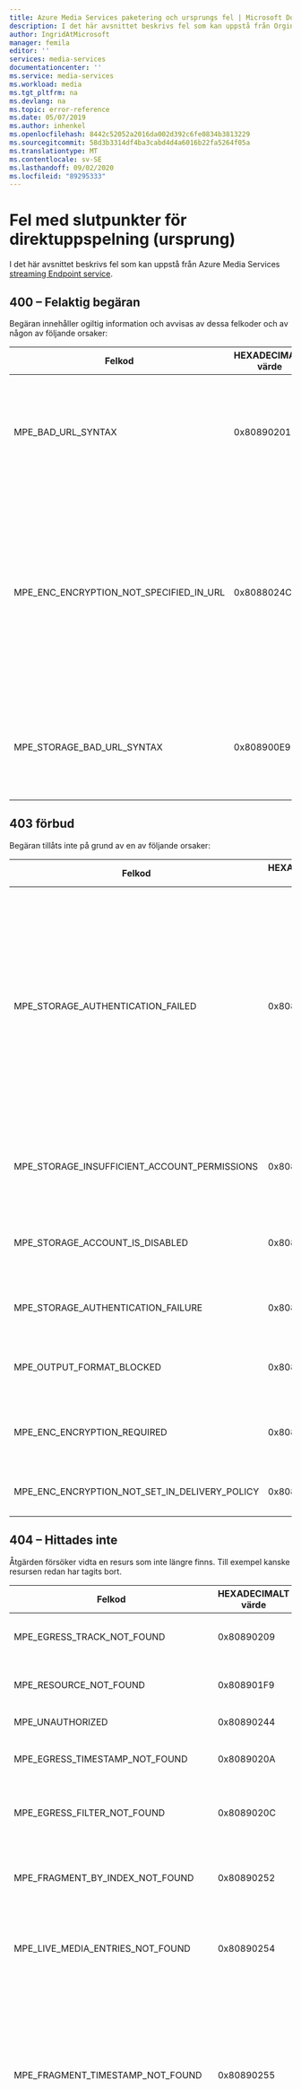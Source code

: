 ```yaml
---
title: Azure Media Services paketering och ursprungs fel | Microsoft Docs
description: I det här avsnittet beskrivs fel som kan uppstå från Orgin-tjänsten (Azure Media Services streaming endpoint).
author: IngridAtMicrosoft
manager: femila
editor: ''
services: media-services
documentationcenter: ''
ms.service: media-services
ms.workload: media
ms.tgt_pltfrm: na
ms.devlang: na
ms.topic: error-reference
ms.date: 05/07/2019
ms.author: inhenkel
ms.openlocfilehash: 8442c52052a2016da002d392c6fe0834b3813229
ms.sourcegitcommit: 58d3b3314df4ba3cabd4d4a6016b22fa5264f05a
ms.translationtype: MT
ms.contentlocale: sv-SE
ms.lasthandoff: 09/02/2020
ms.locfileid: "89295333"
---
```

# <a name="streaming-endpoint-origin-errors"></a>Fel med slutpunkter för direktuppspelning (ursprung)

I det här avsnittet beskrivs fel som kan uppstå från Azure Media Services [streaming Endpoint service](streaming-endpoint-concept.md).

## <a name="400-bad-request"></a>400 – Felaktig begäran

Begäran innehåller ogiltig information och avvisas av dessa felkoder och av någon av följande orsaker:

|Felkod|HEXADECIMALT värde |Felbeskrivning|
|---|---|---|
|MPE_BAD_URL_SYNTAX |0x80890201|URL-syntax eller format fel. Exempel på detta är en begäran om ogiltig typ, ett ogiltigt fragment eller ett ogiltigt spår. |
|MPE_ENC_ENCRYPTION_NOT_SPECIFIED_IN_URL |0x8088024C|Begäran saknar en krypterings kod i URL: en. CMAF-begäranden kräver en krypterings tag i URL: en. Andra protokoll som har kon figurer ATS med fler än en krypterings typ kräver också krypterings tag gen för untvetydighet. |
|MPE_STORAGE_BAD_URL_SYNTAX |0x808900E9|Begäran om lagrings utrymme för att uppfylla begäran misslyckades med ett felaktigt fel i begäran. |

## <a name="403-forbidden"></a>403 förbud

Begäran tillåts inte på grund av en av följande orsaker:

|Felkod|HEXADECIMALT värde |Felbeskrivning|
|---|---|---|
|MPE_STORAGE_AUTHENTICATION_FAILED |0x808900EA|Begäran om lagring för att uppfylla begäran misslyckades med ett autentiseringsfel. Detta kan inträffa om lagrings nycklarna roterades och tjänsten inte kunde synkronisera lagrings nycklarna. <br/><br/>Kontakta Azure-supporten genom att gå till [Hjälp + Support](https://portal.azure.com/#blade/Microsoft_Azure_Support/HelpAndSupportBlade/newsupportrequest) i Azure Portal.|
|MPE_STORAGE_INSUFFICIENT_ACCOUNT_PERMISSIONS |0x808900EB |Lagrings åtgärds fel, åtkomst misslyckades på grund av otillräcklig behörighet för kontot. |
|MPE_STORAGE_ACCOUNT_IS_DISABLED |0x808900EC |Det gick inte att utföra begäran på lagrings platsen eftersom lagrings kontot är inaktiverat. |
|MPE_STORAGE_AUTHENTICATION_FAILURE |0x808900F3 |Lagrings åtgärds fel, åtkomst misslyckades på grund av allmänna fel. |
|MPE_OUTPUT_FORMAT_BLOCKED |0x80890207 |Utdataformatet blockeras på grund av konfigurationen i StreamingPolicy. |
|MPE_ENC_ENCRYPTION_REQUIRED |0x8088021E |Kryptering krävs för innehållet, leverans principen krävs för utdataformatet. |
|MPE_ENC_ENCRYPTION_NOT_SET_IN_DELIVERY_POLICY |0x8088024D |Ingen kryptering har angetts i leverans princip inställningarna. |

## <a name="404-not-found"></a>404 – Hittades inte

Åtgärden försöker vidta en resurs som inte längre finns. Till exempel kanske resursen redan har tagits bort.

|Felkod|HEXADECIMALT värde |Felbeskrivning|
|---|---|---|
|MPE_EGRESS_TRACK_NOT_FOUND |0x80890209 |Det gick inte att hitta det begärda spåret. |
|MPE_RESOURCE_NOT_FOUND |0x808901F9 |Det gick inte att hitta den begärda resursen. |
|MPE_UNAUTHORIZED |0x80890244 |Åtkomsten är inte tillåten. |
|MPE_EGRESS_TIMESTAMP_NOT_FOUND |0x8089020A |Det gick inte att hitta den begärda tidsstämpeln. |
|MPE_EGRESS_FILTER_NOT_FOUND |0x8089020C |Det gick inte att hitta det begärda dynamiska manifest filtret. |
|MPE_FRAGMENT_BY_INDEX_NOT_FOUND |0x80890252 |Det begärda fragment indexet ligger utanför det giltiga intervallet. |
|MPE_LIVE_MEDIA_ENTRIES_NOT_FOUND |0x80890254 |Det går inte att hitta Live Media-poster för att hämta Moov-bufferten. |
|MPE_FRAGMENT_TIMESTAMP_NOT_FOUND |0x80890255 |Det gick inte att hitta fragmentet vid den begärda tiden för ett visst spår.<br/><br/>Kan vara att det inte finns någon lagrings enhet. Prova ett annat lager i presentationen som kan ha ett fragment. |
|MPE_MANIFEST_MEDIA_ENTRY_NOT_FOUND |0x80890256 |Det gick inte att hitta medie posten för den begärda bit hastigheten i manifestet. <br/><br/>Kan vara att spelaren frågade efter ett video spår av en viss bit hastighet som inte fanns i manifestet.|
|MPE_METADATA_NOT_FOUND |0x80890257 |Det gick inte att hitta vissa metadata i manifestet eller så gick det inte att hitta ombasen från Storage. |
|MPE_STORAGE_RESOURCE_NOT_FOUND |0x808900ED |Lagrings åtgärds fel, resursen hittades inte. |

## <a name="409-conflict"></a>409 – Konflikt

Det ID som angetts för en resurs på en `PUT` eller en `POST` åtgärd har gjorts av en befintlig resurs. Använd ett annat ID för resursen för att lösa det här problemet.

|Felkod|HEXADECIMALT värde |Felbeskrivning|
|---|---|---|
|MPE_STORAGE_CONFLICT  |0x808900EE  |Lagrings åtgärds fel, konflikt fel.  |

## <a name="410"></a>410

|Felkod|HEXADECIMALT värde |Felbeskrivning|
|---|---|---|
|MPE_FILTER_FORCE_END_LEFT_EDGE_CROSSED_DVR_WINDOW|0x80890263|För direkt uppspelning, när det filter som har forceEndTimestamp angetts till true, är start-eller slutdatumets tidstämpel utanför det aktuella DVR-fönstret.|

## <a name="412-precondition-failure"></a>412 för villkors haveri

Åtgärden angav en eTag som skiljer sig från den version som är tillgänglig på servern, det vill säga ett optimistiskt samtidighets fel. Försök att utföra åtgärden igen när du har läst in den senaste versionen av resursen och uppdaterat eTag i förfrågan.

|Felkod|HEXADECIMALT värde |Felbeskrivning|
|---|---|---|
|MPE_FRAGMENT_NOT_READY |0x80890200 |Det begärda fragmentet är inte klart.|
|MPE_STORAGE_PRECONDITION_FAILED| 0x808900EF|Lagrings åtgärds fel, ett förhands fel.|

## <a name="415-unsupported-media-type"></a>415 medie typ stöds inte

Nytto Last formatet som skickas av klienten är i ett format som inte stöds.

|Felkod|HEXADECIMALT värde |Felbeskrivning|
|---|---|---|
|MPE_ENC_ALREADY_ENCRYPTED| 0x8088021F| Bör inte använda kryptering på redan krypterat innehåll.|
|MPE_ENC_INVALID_INPUT_ENCRYPTION_FORMAT|0x8088021D |Krypteringen är ogiltig för det angivna formatet.|
|MPE_INVALID_ASSET_DELIVERY_POLICY_TYPE|0x8088021C| Leverans princip typen är ogiltig.|
|MPE_ENC_MULTIPLE_SAME_DELIVERY_TYPE|0x8088024E |De ursprungliga inställningarna kan delas av flera format.|
|MPE_FORMAT_NOT_SUPPORTED|0x80890205|Medie formatet eller typen stöds inte. Media Services har till exempel inte stöd för antalet kvalitets nivåer som är över 64. I FLV-videotaggen har Media Services inte stöd för en video RAM med flera SPS och flera PPS-filer.|
|MPE_INPUT_FORMAT_NOT_SUPPORTED|0x80890218| Inspelnings formatet för den begärda till gången stöds inte. Media Services stöder smidiga (Live), MP4 (VoD) och progressivt nedladdnings format.|
|MPE_OUTPUT_FORMAT_NOT_SUPPORTED|0x8089020D|Det begärda utdataformatet stöds inte. Media Services stöder formaten utjämna, streck (CSF, CMAF), HLS (v3, v4, CMAF) och progressiv nedladdning.|
|MPE_ENCRYPTION_NOT_SUPPORTED|0x80890208|En krypterings typ som inte stöds påträffades.|
|MPE_MEDIA_TYPE_NOT_SUPPORTED|0x8089020E|Den begärda medie typen stöds inte av utdataformatet. De typer som stöds är video, ljud eller "SUBT"-under text.|
|MPE_MEDIA_ENCODING_NOT_SUPPORTED|0x8089020F|Käll till gångs mediet kodades med ett medie format som inte är kompatibelt med utdataformatet.|
|MPE_VIDEO_ENCODING_NOT_SUPPORTED|0x80890210|Käll till gången kodades med ett video format som inte är kompatibelt med utdataformatet. H. 264, AVC, H. 265 (HEVC, hev1 eller hvc1) stöds.|
|MPE_AUDIO_ENCODING_NOT_SUPPORTED|0x80890211|Käll till gången kodades med ett ljud format som inte är kompatibelt med utdataformatet. Ljud formaten som stöds är AAC, E-AC3 (DD +), Dolby DTS.|
|MPE_SOURCE_PROTECTION_CONVERSION_NOT_SUPPORTED|0x80890212|Det går inte att konvertera källans skyddade till gång till utdataformatet.|
|MPE_OUTPUT_PROTECTION_FORMAT_NOT_SUPPORTED|0x80890213|Skydds formatet stöds inte av utdataformatet.|
|MPE_INPUT_PROTECTION_FORMAT_NOT_SUPPORTED|0x80890219|Skydds formatet stöds inte av indata-formatet.|
|MPE_INVALID_VIDEO_NAL_UNIT|0x80890231|Ogiltig video-NAL-enhet, till exempel kan endast det första NAL i exemplet vara en AUD.|
|MPE_INVALID_NALU_SIZE|0x80890260|Ogiltig storlek på NAL-enhet.|
|MPE_INVALID_NALU_LENGTH_FIELD|0x80890261|Ogiltigt längd värde för NAL-enhet.|
|MPE_FILTER_INVALID|0x80890236|Ogiltiga dynamiska manifest filter.|
|MPE_FILTER_VERSION_INVALID|0x80890237|Filter versioner som är ogiltiga eller inte stöds.|
|MPE_FILTER_TYPE_INVALID|0x80890238|Ogiltig filter typ.|
|MPE_FILTER_RANGE_ATTRIBUTE_INVALID|0x80890239|Ogiltigt intervall har angetts av filtret.|
|MPE_FILTER_TRACK_ATTRIBUTE_INVALID|0x8089023A|Ogiltigt Track-attribut har angetts av filtret.|
|MPE_FILTER_PRESENTATION_WINDOW_INVALID|0x8089023B|Ogiltig längd på presentations fönster har angetts av filtret.|
|MPE_FILTER_LIVE_BACKOFF_INVALID|0x8089023C|Ogiltig Live-avstängning har angetts av filtret.|
|MPE_FILTER_MULTIPLE_SAME_TYPE_FILTERS|0x8089023D|Endast ett absTimeInHNS-element stöds i äldre filter.|
|MPE_FILTER_REMOVED_ALL_STREAMS|0x8089023E|Det finns inga fler strömmar när filtren har tillämpats.|
|MPE_FILTER_LIVE_BACKOFF_OVER_DVRWINDOW|0x8089023F|Live-inaktive ring är utanför DVR-fönstret.|
|MPE_FILTER_LIVE_BACKOFF_OVER_PRESENTATION_WINDOW|0x80890262|Live-inaktive ring är större än presentations fönstret.|
|MPE_FILTER_COMPOSITION_FILTER_COUNT_OVER_LIMIT|0x80890246|Överskridit tio (10) högsta tillåtna standard filter.|
|MPE_FILTER_COMPOSITION_MULTIPLE_FIRST_QUALITY_OPERATOR_NOT_ALLOWED|0x80890248|Det går inte att använda flera första video kvalitets operatorer i kombinerade filter för begäran.|
|MPE_FILTER_FIRST_QUALITY_ATTRIBUTE_INVALID|0x80890249|Antalet attribut för första bit hastighet måste vara ett (1).|
|MPE_HLS_SEGMENT_TOO_LARGE|0x80890243|HLS segmentets varaktighet måste vara mindre än en tredjedel av DVR-fönstret och HLS inaktive ras.|
|MPE_KEY_FRAME_INTERVAL_TOO_LARGE|0x808901FE|Fragmentets varaktigheter måste vara mindre än eller lika med cirka 20 sekunder, eller så är ingångs kvalitets nivåerna inte tidsjusterade.|
|MPE_DTS_RESERVEDBOX_EXPECTED|0x80890105|DTS-Specific-fel, det går inte att hitta återbetjänings rutan när den ska finnas i DTSSpecficBox under parsning av DTS-rutor.|
|MPE_DTS_INVALID_CHANNEL_COUNT|0x80890106|DTS-Specific-fel, inga kanaler hittades i DTSSpecficBox under parsning av DTS-rutor.|
|MPE_DTS_SAMPLETYPE_MISMATCH|0x80890107|DTS-Specific-fel, felaktig matchning av exempel typ i DTSSpecficBox.|
|MPE_DTS_MULTIASSET_DTSH_MISMATCH|0x80890108|DTS-Specific-fel, flera till gångar har angetts men fel matchnings typ för DTSH.|
|MPE_DTS_INVALID_CORESTREAM_SIZE|0x80890109|DTS-Specific-fel, kärn ström storleken är ogiltig.|
|MPE_DTS_INVALID_SAMPLE_RESOLUTION|0x8089010A|DTS-Specific-fel, exempel matchning är ogiltig.|
|MPE_DTS_INVALID_SUBSTREAM_INDEX|0x8089010B|DTS-Specific-fel, under data tilläggs index är ogiltigt.|
|MPE_DTS_INVALID_BLOCK_NUM|0x8089010C|DTS-Specific-fel, under Ströms block nummer är ogiltigt.|
|MPE_DTS_INVALID_SAMPLING_FREQUENCE|0x8089010D|DTS-Specific-fel, samplings frekvensen är ogiltig.|
|MPE_DTS_INVALID_REFCLOCKCODE|0x8089010E|DTS-Specific-fel, referensens klock kod i under Ströms tillägget är ogiltig.|
|MPE_DTS_INVALID_SPEAKERS_REMAP|0x8089010F|DTS-Specific-fel, antalet önskade omslags inställningar för högtalare är ogiltigt.|

För krypterings artiklar och exempel, se:

- [Koncept: innehålls skydd](content-protection-overview.md)
- [Koncept: innehålls nyckel principer](content-key-policy-concept.md)
- [Koncept: strömmande principer](streaming-policy-concept.md)
- [Exempel: skydda med AES-kryptering](protect-with-aes128.md)
- [Exempel: skydda med DRM](protect-with-drm.md)

Filter vägledning finns i:

- [Koncept: dynamiska manifest](filters-dynamic-manifest-overview.md)
- [Koncept: filter](filters-concept.md)
- [Exempel: skapa filter med REST API: er](filters-dynamic-manifest-rest-howto.md)
- [Exempel: skapa filter med .NET](filters-dynamic-manifest-dotnet-howto.md)
- [Exempel: skapa filter med CLI](filters-dynamic-manifest-cli-howto.md)

För direktsända artiklar och exempel, se:

- [Koncept: översikt över direkt uppspelning](live-streaming-overview.md)
- [Koncept: Live-händelser och Live-utdata](live-events-outputs-concept.md)
- [Exempel: självstudie för Live Streaming](stream-live-tutorial-with-api.md)

## <a name="416-range-not-satisfiable"></a>416 Ogiltigt intervall

|Felkod|HEXADECIMALT värde |Felbeskrivning|
|---|---|---|
|MPE_STORAGE_INVALID_RANGE|0x808900F1|Lagrings åtgärds fel, returnerat http 416-fel, ogiltigt intervall.|

## <a name="500-internal-server-error"></a>500 internt serverfel

Under bearbetningen av begäran upptäcker Media Services fel som förhindrar bearbetningen från att fortsätta.  

|Felkod|HEXADECIMALT värde |Felbeskrivning|
|---|---|---|
|MPE_STORAGE_SOCKET_TIMEOUT|0x808900F4|Mottaget och översatt från WinHTTP-felkoden ERROR_WINHTTP_TIMEOUT (0x00002ee2).|
|MPE_STORAGE_SOCKET_CONNECTION_ERROR|0x808900F5|Mottaget och översatt från WinHTTP-felkoden ERROR_WINHTTP_CONNECTION_ERROR (0x00002efe).|
|MPE_STORAGE_SOCKET_NAME_NOT_RESOLVED|0x808900F6|Mottaget och översatt från WinHTTP-felkoden ERROR_WINHTTP_NAME_NOT_RESOLVED (0x00002ee7).|
|MPE_STORAGE_INTERNAL_ERROR|0x808900E6|Lagrings åtgärds fel, allmänt InternalError av ett HTTP 500-fel.|
|MPE_STORAGE_OPERATION_TIMED_OUT|0x808900E7|Lagrings åtgärds fel, allmänt OperationTimedOut av ett HTTP 500-fel.|
|MPE_STORAGE_FAILURE|0x808900F2|Lagrings åtgärds fel, andra HTTP 500-fel än InternalError eller OperationTimedOut.|

## <a name="503-service-unavailable"></a>503 Tjänsten är inte tillgänglig

Servern kan för närvarande inte ta emot begär Anden. Det här felet kan orsakas av för många förfrågningar till tjänsten. Begränsningsfunktionen i Media Services begränsar resursanvändningen för program som skickar för många förfrågningar till tjänsten.

> [!NOTE]
> Kontrollera felmeddelandet och felkodsträngen för att få mer detaljerad information om orsaken till 503-felet. Det här felet medför inte alltid begränsning.
> 

|Felkod|HEXADECIMALT värde |Felbeskrivning|
|---|---|---|
|MPE_STORAGE_SERVER_BUSY|0x808900E8|Lagrings åtgärds fel, mottagen HTTP-server upptagen fel 503.|

## <a name="ask-questions-give-feedback-get-updates"></a>Ställ frågor, ge feedback, hämta uppdateringar

Kolla in [Azure Media Services community](media-services-community.md) -artikeln för att se olika sätt att ställa frågor, lämna feedback och få uppdateringar om Media Services.

## <a name="see-also"></a>Se även

- [Felkoder vid kodning](/rest/api/media/jobs/get#joberrorcode)
- [Azure Media Services begrepp](concepts-overview.md)
- [Kvoter och begränsningar](limits-quotas-constraints.md)

## <a name="next-steps"></a>Nästa steg

[Exempel: åtkomst till ErrorCode och meddelande från ApiException med .NET](configure-connect-dotnet-howto.md#connect-to-the-net-client)
